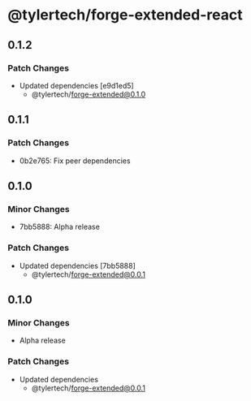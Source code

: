 # @tylertech/forge-extended-react

## 0.1.2

### Patch Changes

- Updated dependencies [e9d1ed5]
  - @tylertech/forge-extended@0.1.0

## 0.1.1

### Patch Changes

- 0b2e765: Fix peer dependencies

## 0.1.0

### Minor Changes

- 7bb5888: Alpha release

### Patch Changes

- Updated dependencies [7bb5888]
  - @tylertech/forge-extended@0.0.1

## 0.1.0

### Minor Changes

- Alpha release

### Patch Changes

- Updated dependencies
  - @tylertech/forge-extended@0.0.1
